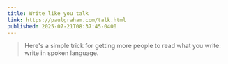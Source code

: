 ```yaml
---
title: Write like you talk
link: https://paulgraham.com/talk.html
published: 2025-07-21T08:37:45-0400
---
```


> Here's a simple trick for getting more people to read what you write: write in spoken language.
